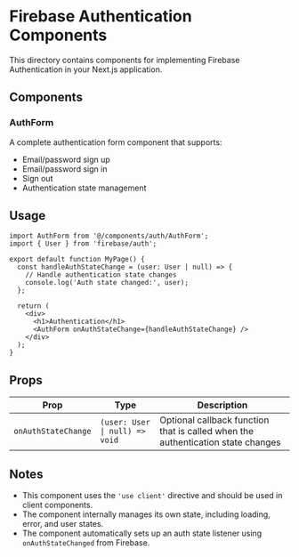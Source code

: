 # Firebase Authentication Components

This directory contains components for implementing Firebase Authentication in your Next.js application.

## Components

### AuthForm

A complete authentication form component that supports:
- Email/password sign up
- Email/password sign in
- Sign out
- Authentication state management

## Usage

```tsx
import AuthForm from '@/components/auth/AuthForm';
import { User } from 'firebase/auth';

export default function MyPage() {
  const handleAuthStateChange = (user: User | null) => {
    // Handle authentication state changes
    console.log('Auth state changed:', user);
  };

  return (
    <div>
      <h1>Authentication</h1>
      <AuthForm onAuthStateChange={handleAuthStateChange} />
    </div>
  );
}
```

## Props

| Prop | Type | Description |
|------|------|-------------|
| `onAuthStateChange` | `(user: User \| null) => void` | Optional callback function that is called when the authentication state changes |

## Notes

- This component uses the `'use client'` directive and should be used in client components.
- The component internally manages its own state, including loading, error, and user states.
- The component automatically sets up an auth state listener using `onAuthStateChanged` from Firebase.
